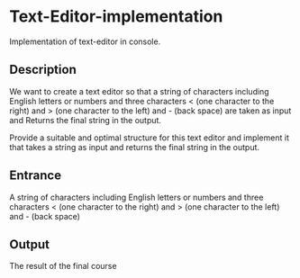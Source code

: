# Text-Editor-implementation
Implementation of text-editor in console.

## Description
We want to create a text editor so that a string of characters including English letters or numbers and three characters < (one character to the right) and > (one character to the left) and - (back space) are taken as input and Returns the final string in the output.

Provide a suitable and optimal structure for this text editor and implement it that takes a string as input and returns the final string in the output.

## Entrance
A string of characters including English letters or numbers and three characters < (one character to the right) and > (one character to the left) and - (back space)

## Output
The result of the final course
